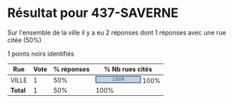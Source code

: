 # Résultat pour 437-SAVERNE

Sur l'ensemble de la ville il y a eu 2 réponses dont 1 réponses avec une rue citée (50%)

1 points noirs identifiés

| Rue | Vote | % réponses | % Nb rues cités|
|-----|------|------------|----------------|
| VILLE | 1 | 50% | <img src="../../img/bar_100.gif" />&nbsp;100%|
| **Total** | 1 | 50% | 100%|
